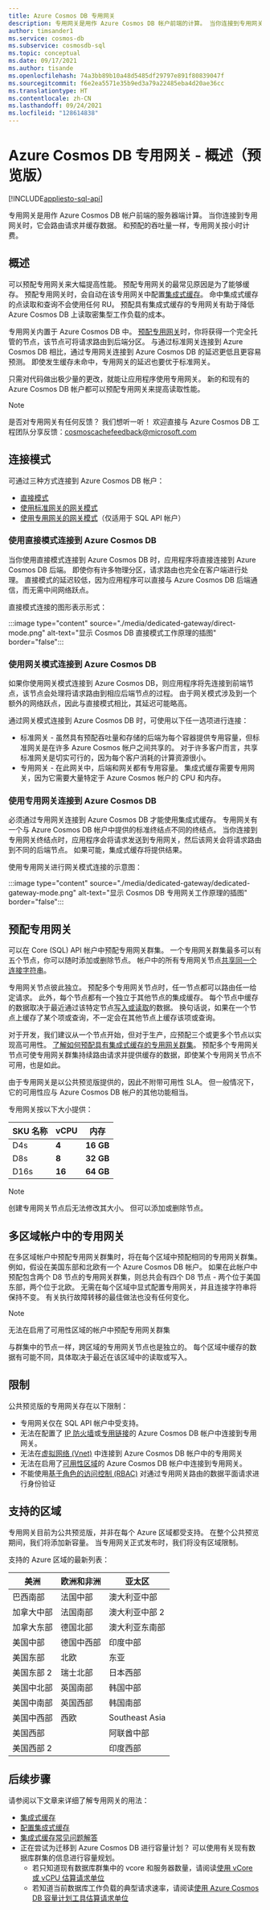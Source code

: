 ```yaml
---
title: Azure Cosmos DB 专用网关
description: 专用网关是用作 Azure Cosmos DB 帐户前端的计算。 当你连接到专用网关时，它会路由请求并缓存数据。
author: timsander1
ms.service: cosmos-db
ms.subservice: cosmosdb-sql
ms.topic: conceptual
ms.date: 09/17/2021
ms.author: tisande
ms.openlocfilehash: 74a3bb89b10a48d5485df29797e891f80839047f
ms.sourcegitcommit: f6e2ea5571e35b9ed3a79a22485eba4d20ae36cc
ms.translationtype: HT
ms.contentlocale: zh-CN
ms.lasthandoff: 09/24/2021
ms.locfileid: "128614838"
---
```

# <a name="azure-cosmos-db-dedicated-gateway---overview-preview"></a>Azure Cosmos DB 专用网关 - 概述（预览版）
[!INCLUDE[appliesto-sql-api](includes/appliesto-sql-api.md)]

专用网关是用作 Azure Cosmos DB 帐户前端的服务器端计算。 当你连接到专用网关时，它会路由请求并缓存数据。 和预配的吞吐量一样，专用网关按小时计费。

## <a name="overview"></a>概述

可以预配专用网关来大幅提高性能。 预配专用网关的最常见原因是为了能够缓存。 预配专用网关时，会自动在该专用网关中配置[集成式缓存](integrated-cache.md)。 命中集成式缓存的点读取和查询不会使用任何 RU。 预配具有集成式缓存的专用网关有助于降低 Azure Cosmos DB 上读取密集型工作负载的成本。

专用网关内置于 Azure Cosmos DB 中。 [预配专用网关](how-to-configure-integrated-cache.md)时，你将获得一个完全托管的节点，该节点可将请求路由到后端分区。 与通过标准网关连接到 Azure Cosmos DB 相比，通过专用网关连接到 Azure Cosmos DB 的延迟更低且更容易预测。 即使发生缓存未命中，专用网关的延迟也要优于标准网关。

只需对代码做出极少量的更改，就能让应用程序使用专用网关。 新的和现有的 Azure Cosmos DB 帐户都可以预配专用网关来提高读取性能。

> [!NOTE]
> 是否对专用网关有任何反馈？ 我们想听一听！ 欢迎直接与 Azure Cosmos DB 工程团队分享反馈：cosmoscachefeedback@microsoft.com

## <a name="connection-modes"></a>连接模式

可通过三种方式连接到 Azure Cosmos DB 帐户：

- [直接模式](#connect-to-azure-cosmos-db-using-direct-mode)
- [使用标准网关的网关模式](#connect-to-azure-cosmos-db-using-gateway-mode)
- [使用专用网关的网关模式](#connect-to-azure-cosmos-db-using-the-dedicated-gateway)（仅适用于 SQL API 帐户）

### <a name="connect-to-azure-cosmos-db-using-direct-mode"></a>使用直接模式连接到 Azure Cosmos DB

当你使用直接模式连接到 Azure Cosmos DB 时，应用程序将直接连接到 Azure Cosmos DB 后端。 即使你有许多物理分区，请求路由也完全在客户端进行处理。 直接模式的延迟较低，因为应用程序可以直接与 Azure Cosmos DB 后端通信，而无需中间网络跃点。

直接模式连接的图形表示形式：

:::image type="content" source="./media/dedicated-gateway/direct-mode.png" alt-text="显示 Cosmos DB 直接模式工作原理的插图" border="false":::

### <a name="connect-to-azure-cosmos-db-using-gateway-mode"></a>使用网关模式连接到 Azure Cosmos DB

如果你使用网关模式连接到 Azure Cosmos DB，则应用程序将先连接到前端节点，该节点会处理将请求路由到相应后端节点的过程。 由于网关模式涉及到一个额外的网络跃点，因此与直接模式相比，其延迟可能略高。 

通过网关模式连接到 Azure Cosmos DB 时，可使用以下任一选项进行连接：

* 标准网关 - 虽然具有预配吞吐量和存储的后端为每个容器提供专用容量，但标准网关是在许多 Azure Cosmos 帐户之间共享的。 对于许多客户而言，共享标准网关是切实可行的，因为每个客户消耗的计算资源很小。
* 专用网关 - 在此网关中，后端和网关都有专用容量。 集成式缓存需要专用网关，因为它需要大量特定于 Azure Cosmos 帐户的 CPU 和内存。

### <a name="connect-to-azure-cosmos-db-using-the-dedicated-gateway"></a>使用专用网关连接到 Azure Cosmos DB

必须通过专用网关连接到 Azure Cosmos DB 才能使用集成式缓存。 专用网关有一个与 Azure Cosmos DB 帐户中提供的标准终结点不同的终结点。 当你连接到专用网关终结点时，应用程序会将请求发送到专用网关，然后该网关会将请求路由到不同的后端节点。 如果可能，集成式缓存将提供结果。

使用专用网关进行网关模式连接的示意图：

:::image type="content" source="./media/dedicated-gateway/dedicated-gateway-mode.png" alt-text="显示 Cosmos DB 专用网关工作原理的插图" border="false":::
 
## <a name="provisioning-the-dedicated-gateway"></a>预配专用网关

可以在 Core (SQL) API 帐户中预配专用网关群集。 一个专用网关群集最多可以有五个节点，你可以随时添加或删除节点。 帐户中的所有专用网关节点[共享同一个连接字符串](how-to-configure-integrated-cache.md#configuring-the-integrated-cache)。

专用网关节点彼此独立。 预配多个专用网关节点时，任一节点都可以路由任一给定请求。 此外，每个节点都有一个独立于其他节点的集成缓存。 每个节点中缓存的数据取决于最近通过该特定节点[写入或读取](integrated-cache.md#item-cache)的数据。 换句话说，如果在一个节点上缓存了某个项或查询，不一定会在其他节点上缓存该项或查询。

对于开发，我们建议从一个节点开始，但对于生产，应预配三个或更多个节点以实现高可用性。 [了解如何预配具有集成式缓存的专用网关群集](how-to-configure-integrated-cache.md)。 预配多个专用网关节点可使专用网关群集持续路由请求并提供缓存的数据，即使某个专用网关节点不可用，也是如此。

由于专用网关是以公共预览版提供的，因此不附带可用性 SLA。 但一般情况下，它的可用性应与 Azure Cosmos DB 帐户的其他功能相当。

专用网关按以下大小提供：

| SKU 名称 | **vCPU** | **内存**  |
| ------------ | -------- | ----------- |
| D4s      | **4**    | **16 GB** |
| D8s      | **8**    | **32 GB** |
| D16s     | **16**   | **64 GB** |

> [!NOTE]
> 创建专用网关节点后无法修改其大小。 但可以添加或删除节点。

## <a name="dedicated-gateway-in-multi-region-accounts"></a>多区域帐户中的专用网关

在多区域帐户中预配专用网关群集时，将在每个区域中预配相同的专用网关群集。 例如，假设在美国东部和北欧有一个 Azure Cosmos DB 帐户。 如果在此帐户中预配包含两个 D8 节点的专用网关群集，则总共会有四个 D8 节点 - 两个位于美国东部，两个位于北欧。 无需在每个区域中显式配置专用网关，并且连接字符串将保持不变。 有关执行故障转移的最佳做法也没有任何变化。

> [!NOTE]
> 无法在启用了可用性区域的帐户中预配专用网关群集

与群集中的节点一样，跨区域的专用网关节点也是独立的。 每个区域中缓存的数据有可能不同，具体取决于最近在该区域中的读取或写入。

## <a name="limitations"></a>限制

公共预览版的专用网关存在以下限制：

- 专用网关仅在 SQL API 帐户中受支持。
- 无法在配置了 [IP 防火墙](how-to-configure-firewall.md)或[专用链接](how-to-configure-private-endpoints.md)的 Azure Cosmos DB 帐户中连接到专用网关。
- 无法在[虚拟网络 (Vnet)](how-to-configure-vnet-service-endpoint.md) 中连接到 Azure Cosmos DB 帐户中的专用网关
- 无法在启用了[可用性区域](high-availability.md#availability-zone-support)的 Azure Cosmos DB 帐户中连接到专用网关。
- 不能使用[基于角色的访问控制 (RBAC)](how-to-setup-rbac.md) 对通过专用网关路由的数据平面请求进行身份验证

## <a name="supported-regions"></a>支持的区域

专用网关目前为公共预览版，并非在每个 Azure 区域都受支持。 在整个公共预览期间，我们将添加新容量。 当专用网关正式发布时，我们将没有区域限制。

支持的 Azure 区域的最新列表：

| **美洲** | **欧洲和非洲**  | **亚太区**  |
| ------------ | -------- | ----------- | 
| 巴西南部      | 法国中部    | 澳大利亚中部 |
| 加拿大中部  | 法国南部    | 澳大利亚中部 2 |
| 加拿大东部     | 德国北部   | 澳大利亚东南部 |
| 美国中部     | 德国中西部   | 印度中部 |
| 美国东部     | 北欧   | 东亚 |
| 美国东部 2     | 瑞士北部   | 日本西部 |
| 美国中北部     | 英国南部   | 韩国中部 |
| 美国中南部     | 英国西部   | 韩国南部 |
| 美国中西部     | 西欧   | Southeast Asia |
| 美国西部     |   | 阿联酋中部 |
| 美国西部 2     |    | 印度西部 |


## <a name="next-steps"></a>后续步骤

请参阅以下文章来详细了解专用网关的用法：

- [集成式缓存](integrated-cache.md)
- [配置集成式缓存](how-to-configure-integrated-cache.md)
- [集成式缓存常见问题解答](integrated-cache-faq.md)
- 正在尝试为迁移到 Azure Cosmos DB 进行容量计划？ 可以使用有关现有数据库群集的信息进行容量规划。
    - 若只知道现有数据库群集中的 vcore 和服务器数量，请阅读[使用 vCore 或 vCPU 估算请求单位](convert-vcore-to-request-unit.md) 
    - 若知道当前数据库工作负载的典型请求速率，请阅读[使用 Azure Cosmos DB 容量计划工具估算请求单位](estimate-ru-with-capacity-planner.md)